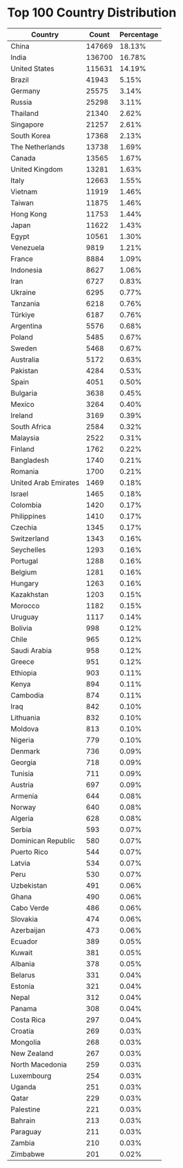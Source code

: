 # Top 100 Country Distribution
| Country | Count | Percentage |
|----|----|----|
| China | 147669 | 18.13% |
| India | 136700 | 16.78% |
| United States | 115631 | 14.19% |
| Brazil | 41943 | 5.15% |
| Germany | 25575 | 3.14% |
| Russia | 25298 | 3.11% |
| Thailand | 21340 | 2.62% |
| Singapore | 21257 | 2.61% |
| South Korea | 17368 | 2.13% |
| The Netherlands | 13738 | 1.69% |
| Canada | 13565 | 1.67% |
| United Kingdom | 13281 | 1.63% |
| Italy | 12663 | 1.55% |
| Vietnam | 11919 | 1.46% |
| Taiwan | 11875 | 1.46% |
| Hong Kong | 11753 | 1.44% |
| Japan | 11622 | 1.43% |
| Egypt | 10561 | 1.30% |
| Venezuela | 9819 | 1.21% |
| France | 8884 | 1.09% |
| Indonesia | 8627 | 1.06% |
| Iran | 6727 | 0.83% |
| Ukraine | 6295 | 0.77% |
| Tanzania | 6218 | 0.76% |
| Türkiye | 6187 | 0.76% |
| Argentina | 5576 | 0.68% |
| Poland | 5485 | 0.67% |
| Sweden | 5468 | 0.67% |
| Australia | 5172 | 0.63% |
| Pakistan | 4284 | 0.53% |
| Spain | 4051 | 0.50% |
| Bulgaria | 3638 | 0.45% |
| Mexico | 3264 | 0.40% |
| Ireland | 3169 | 0.39% |
| South Africa | 2584 | 0.32% |
| Malaysia | 2522 | 0.31% |
| Finland | 1762 | 0.22% |
| Bangladesh | 1740 | 0.21% |
| Romania | 1700 | 0.21% |
| United Arab Emirates | 1469 | 0.18% |
| Israel | 1465 | 0.18% |
| Colombia | 1420 | 0.17% |
| Philippines | 1410 | 0.17% |
| Czechia | 1345 | 0.17% |
| Switzerland | 1343 | 0.16% |
| Seychelles | 1293 | 0.16% |
| Portugal | 1288 | 0.16% |
| Belgium | 1281 | 0.16% |
| Hungary | 1263 | 0.16% |
| Kazakhstan | 1203 | 0.15% |
| Morocco | 1182 | 0.15% |
| Uruguay | 1117 | 0.14% |
| Bolivia | 998 | 0.12% |
| Chile | 965 | 0.12% |
| Saudi Arabia | 958 | 0.12% |
| Greece | 951 | 0.12% |
| Ethiopia | 903 | 0.11% |
| Kenya | 894 | 0.11% |
| Cambodia | 874 | 0.11% |
| Iraq | 842 | 0.10% |
| Lithuania | 832 | 0.10% |
| Moldova | 813 | 0.10% |
| Nigeria | 779 | 0.10% |
| Denmark | 736 | 0.09% |
| Georgia | 718 | 0.09% |
| Tunisia | 711 | 0.09% |
| Austria | 697 | 0.09% |
| Armenia | 644 | 0.08% |
| Norway | 640 | 0.08% |
| Algeria | 628 | 0.08% |
| Serbia | 593 | 0.07% |
| Dominican Republic | 580 | 0.07% |
| Puerto Rico | 544 | 0.07% |
| Latvia | 534 | 0.07% |
| Peru | 530 | 0.07% |
| Uzbekistan | 491 | 0.06% |
| Ghana | 490 | 0.06% |
| Cabo Verde | 486 | 0.06% |
| Slovakia | 474 | 0.06% |
| Azerbaijan | 473 | 0.06% |
| Ecuador | 389 | 0.05% |
| Kuwait | 381 | 0.05% |
| Albania | 378 | 0.05% |
| Belarus | 331 | 0.04% |
| Estonia | 321 | 0.04% |
| Nepal | 312 | 0.04% |
| Panama | 308 | 0.04% |
| Costa Rica | 297 | 0.04% |
| Croatia | 269 | 0.03% |
| Mongolia | 268 | 0.03% |
| New Zealand | 267 | 0.03% |
| North Macedonia | 259 | 0.03% |
| Luxembourg | 254 | 0.03% |
| Uganda | 251 | 0.03% |
| Qatar | 229 | 0.03% |
| Palestine | 221 | 0.03% |
| Bahrain | 213 | 0.03% |
| Paraguay | 211 | 0.03% |
| Zambia | 210 | 0.03% |
| Zimbabwe | 201 | 0.02% |
